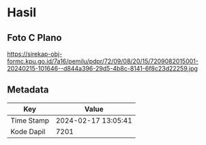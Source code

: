 # Hasil

## Foto C Plano

https://sirekap-obj-formc.kpu.go.id/7a16/pemilu/pdpr/72/09/08/20/15/7209082015001-20240215-101646--d844a396-29d5-4b8c-8141-6f8c23d22259.jpg


## Metadata

| Key        | Value               |
| ---------- | ------------------- |
| Time Stamp | 2024-02-17 13:05:41 |
| Kode Dapil | 7201                |



